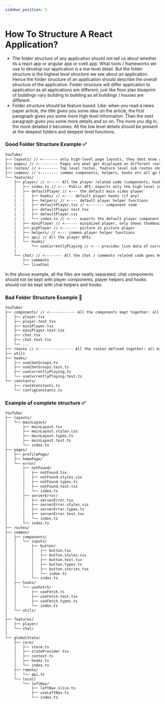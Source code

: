 ```yaml
---
sidebar_position: 5
---
```


# How To Structure A React Application?

- The folder structure of any application should not tell us about whether its a react app or angular app or svelt app. What tools / frameworks we use to develop our application is a low level detail. But the folder structure is the highest level structure we see about an application. Hence the folder structure of an application should describe the overall structure of the application. Folder structure will differ application to application as all applications are different, just like floor plan blueprint of buildings vary building to building as all buildings / houses are different.
- Folder structure should be feature based. Like: when you read a news paper article, the title gives you some idea on the article, the first paragraph gives you some more high level information. Then the next paragraph gives you some more details and so on. The more you dig in, the more detailed it becomes. All the low level details should be present at the deepest folders and deepest level functions.

### Good Folder Structure Example ✅

```txt title="sample folder structure for YouTube"
YouTube/
├── layouts/ // <------- only high-level page layouts, they dont know any of the feature details
├── pages/ // <--------- Pages are what get displayed on different routes, Pages are constructed using several features
├── routes/ // <-------- Top level routes, feature level sub routes should be maintained in feature level
├── common/ // <-------- common components, helpers, hooks etc all go here, these will be used throughout all the features
└── features/
    ├── player/ // <----- All the player related code (components, hooks, states, apis, helpers, configs) go inside this folder
    │   ├── index.ts // <--- Public API: exports only the high-level components
    │   ├── defaultPlayer // <--- the default main video player
    |   |   ├── hooks/ // <---- default player hooks (if any)
    |   |   ├── helpers/ // <---- default player helper functions
    |   |   ├── defaultPlayer.tsx // <------- component code
    |   |   ├── defaultPlayer.test.tsx
    |   |   ├── defaultPlayer.css
    |   |   └── index.ts // <---- exports the default player component.
    │   ├── miniPlayer // <------ minimized player, only shows thumbnail, title, duration and progress
    │   ├── pipPlayer // <------- picture in picture player
    |   ├── helpers/ // <--- common player helper functions
    |   ├── api/ // All the player APIs
    │   └── hooks/
    │       └── useCurrentlyPlaying // <--- provides live data of currently playing video, progress, duration, title etc.
    |
    └── chat/ // <-------- All the chat / comments related code goes here
        ├── comments
        └── liveChat
```

In the above example, all the files are neatly separated. chat components should not be kept with player components, player helpers and hooks should not be kept with chat helpers and hooks.

### Bad Folder Structure Example 💩

```txt title="Bad folder structure example"
YouTube/
├── components/ // <------------ All the components kept together: all mixed up!
│   ├── player.tsx
│   ├── player.test.tsx
│   ├── miniPlayer.tsx
│   ├── miniPlayer.test.tsx
│   ├── chat.tsx
│   ├── chat.test.tsx
│   └── ...
├── routes // <---------------- All the routes defined together: all mixed up!
├── utils
├── hooks/
│   ├── useChatGroups.ts
│   ├── useChatGroups.test.ts
│   ├── useCurrentlyPlaying.ts
│   └── useCurrentlyPlaying.test.ts
└── constants/
    ├── routeConstants.ts
    └── configConstants.ts
```

### Example of complete structure ✅

```txt title="Complete Structure (Sample)"
YouTube/
├── layouts/
│   └── mainLayout/
│       ├── mainLayout.tsx
│       ├── mainLayout.styles.css
│       ├── mainLayout.types.ts
│       ├── mainLayout.test.ts
│       └── index.tx
├── pages/
│   ├── profilePage/
│   ├── homePage/
│   └── error/
│       ├── notFound/
│       │   ├── notFound.tsx
│       │   ├── notFound.styles.css
│       │   ├── notFound.types.ts
│       │   ├── notFound.test.tsx
│       │   └── index.ts
│       ├── serverError/
│       │   ├── serverError.tsx
│       │   ├── serverError.styles.css
│       │   ├── serverError.types.ts
│       │   ├── serverError.test.tsx
│       │   └── index.ts
│       └── index.ts
├── routes/
├── common/
│   ├── components/
│   │   └── inputs/
│   │       ├── button/
│   │       │   ├── button.tsx
│   │       │   ├── button.styles.css
│   │       │   ├── button.test.tsx
│   │       │   ├── button.types.ts
│   │       │   ├── button.stories.tsx
│   │       │   └── index.ts
│   │       └── index.ts
│   ├── hooks/
│   │   └── useFetch/
│   │       ├── useFetch.ts
│   │       ├── useFetch.test.tsx
│   │       ├── useFetch.types.ts
│   │       └── index.ts
│   └── utils/
|
├── features/
│   ├── player/
│   └── chat/
|
└── globalState/
    ├── core/
    │   ├── store.ts
    │   ├── stateProvider.tsx
    │   ├── context.ts
    │   ├── hooks.ts
    │   └── index.ts
    ├── remote/
    │   └── api.ts
    └── local/
        └── leftNav/
            ├── leftNav.slice.ts
            ├── useLeftNav.ts
            └── index.ts
```
